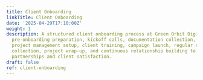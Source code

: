 ```yaml
---
title: Client Onboarding
linkTitle: Client Onboarding
date: '2025-04-29T17:10:00Z'
weight: 1
description: A structured client onboarding process at Green Orbit Digital includes
  pre-onboarding preparation, kickoff calls, documentation collection, strategic planning,
  project management setup, client training, campaign launch, regular check-ins, feedback
  collection, project wrap-up, and continuous relationship building to ensure successful
  partnerships and client satisfaction.
draft: false
ref: client-onboarding
---
```


